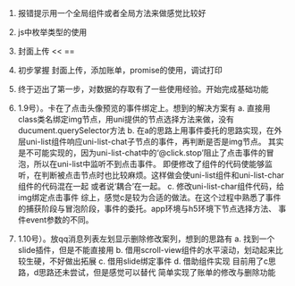 1. 报错提示用一个全局组件或者全局方法来做感觉比较好

2. js中枚举类型的使用

3. 封面上传 << ==

4. 初步掌握 封面上传，添加账单，promise的使用，调试打印

5. 终于迈出了第一步，对数据的存取有了一些使用经验。开始完成基础功能

6. 1.9号）。卡在了点击头像预览的事件绑定上。想到的解决方案有
	a. 直接用class类名绑定img节点，用uni提供的节点选择方法来做，没有ducument.querySelector方法
	b. 在a的思路上用事件委托的思路实现，在外层uni-list组件响应uni-list-chat子节点的事件，再判断是否是img节点。
		其实是不可能实现的，因为uni-list-chat中的‘@click.stop’阻止了点击事件的冒泡，所以在uni-list中监听不到点击事件。
		即便修改了组件的代码使能够监听，在判断被点击节点时也比较麻烦。这样做会使uni-list组件和uni-list-char组件的代码混在一起
		或者说‘耦合’在一起。
	c. 修改uni-list-char组件代码，给img绑定点击事件
	综上，感觉c是较为合适的做法。在这个过程中熟悉了事件的捕获阶段与冒泡阶段，事件的委托。app环境与h5环境下节点选择方法、
		事件event参数的不同。
		
7. 1.10号）。放qq消息列表左划显示删除修改案列，想到的思路有
	a. 找到一个slide插件，但是不能直接用
	b. 借用scroll-view组件的水平滚动，划动起来比较生硬，不好做出拓展
	c. 借用slide绑定事件
	d. 借助<movable-area><movable-view></movable-view></movable-area>组件实现
	目前用了c思路，d思路还未尝试，但是感觉可以替代
	简单实现了账单的修改与删除功能
	
	